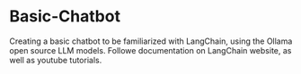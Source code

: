 # Basic-Chatbot
Creating a basic chatbot to be familiarized with LangChain, using the Ollama open source LLM models. Followe documentation on LangChain website, as well as youtube tutorials.
